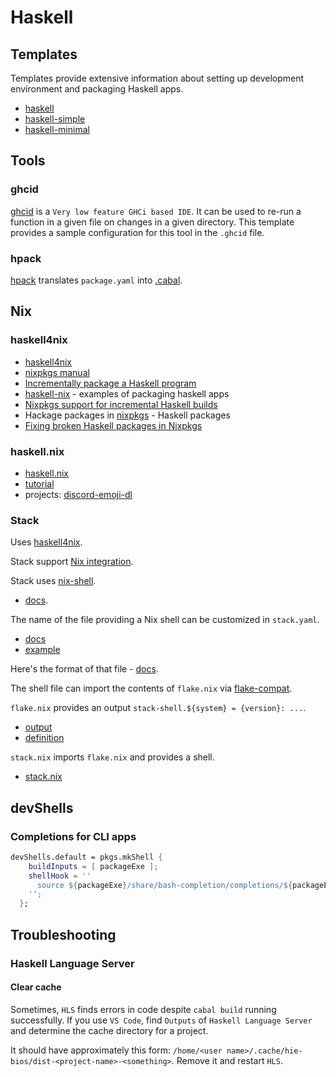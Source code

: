 # Haskell

## Templates

Templates provide extensive information about setting up development environment and packaging Haskell apps.

- [haskell](https://github.com/deemp/flakes/tree/main/templates/codium/haskell#readme)
- [haskell-simple](https://github.com/deemp/flakes/tree/main/templates/codium/haskell-simple#readme)
- [haskell-minimal](https://github.com/deemp/flakes/tree/main/templates/haskell-minimal#readme)

## Tools

### ghcid

[ghcid](https://github.com/ndmitchell/ghcid) is a `Very low feature GHCi based IDE`.
It can be used to re-run a function in a given file on changes in a given directory.
This template provides a sample configuration for this tool in the `.ghcid` file.

### hpack

[hpack](https://github.com/sol/hpack) translates `package.yaml` into [.cabal](https://cabal.readthedocs.io/en/3.8/cabal-package.html).

## Nix

### haskell4nix

- [haskell4nix](https://haskell4nix.readthedocs.io/nixpkgs-users-guide.html)
- [nixpkgs manual](https://nixos.org/manual/nixpkgs/stable/#haskell)
- [Incrementally package a Haskell program](https://www.haskellforall.com/2022/08/incrementally-package-haskell-program.html)
- [haskell-nix](https://github.com/Gabriella439/haskell-nix) - examples of packaging haskell apps
- [Nixpkgs support for incremental Haskell builds](https://www.haskellforall.com/2022/12/nixpkgs-support-for-incremental-haskell.html)
- Hackage packages in [nixpkgs](https://github.com/NixOS/nixpkgs/blob/ea692c2ad1afd6384e171eabef4f0887d2b882d3/pkgs/development/haskell-modules/hackage-packages.nix) - Haskell packages
- [Fixing broken Haskell packages in Nixpkgs](https://gutier.io/post/development-fixing-broken-haskell-packages-nixpkgs/)

### haskell.nix

- [haskell.nix](https://input-output-hk.github.io/haskell.nix/)
- [tutorial](https://github.com/Gabriella439/haskell-nix)
- projects: [discord-emoji-dl](https://github.com/deemp/discord-emoji-dl)

### Stack

Uses [haskell4nix](#haskell4nix).

Stack support [Nix integration](https://docs.haskellstack.org/en/stable/nix_integration).

Stack uses [nix-shell](https://nixos.org/manual/nix/unstable/command-ref/nix-shell.html).

- [docs](https://docs.haskellstack.org/en/stable/nix_integration/#nix-integration).

The name of the file providing a Nix shell can be customized in `stack.yaml`.

- [docs](https://docs.haskellstack.org/en/stable/nix_integration/?query=resolver#external-c-libraries-through-a-shellnix-file)
- [example](https://github.com/deemp/flakes/blob/ba6ba57a3c52b8b71263f6b2baf874aaf9e7b631/templates/codium/haskell/stack.yaml#L24)

Here's the format of that file - [docs](https://docs.haskellstack.org/en/stable/nix_integration#supporting-both-nix-and-non-nix-developers).
  
The shell file can import the contents of `flake.nix` via [flake-compat](https://github.com/edolstra/flake-compat).

`flake.nix` provides an output `stack-shell.${system} = {version}: ...`.

- [output](https://github.com/deemp/flakes/blob/6b14dbcaaf9e2c310a6bddc5f2992bf328d3e868/templates/codium/haskell/flake.nix#L346)
- [definition](https://github.com/deemp/flakes/blob/6b14dbcaaf9e2c310a6bddc5f2992bf328d3e868/templates/codium/haskell/flake.nix#L239)

`stack.nix` imports `flake.nix` and provides a shell.

- [stack.nix](https://github.com/deemp/cachix/blob/17efcd60abe547d33bb2ccc63b561797a94e5b46/stack.nix)

## devShells

### Completions for CLI apps

```nix
devShells.default = pkgs.mkShell {
    buildInputs = [ packageExe ];
    shellHook = ''
      source ${packageExe}/share/bash-completion/completions/${packageExecutableName}
    '';
  };
```

## Troubleshooting

### Haskell Language Server

#### Clear cache

Sometimes, `HLS` finds errors in code despite `cabal build` running successfully.
If you use `VS Code`, find `Outputs` of `Haskell Language Server` and determine the cache directory for a project.

It should have approximately this form: `/home/<user name>/.cache/hie-bios/dist-<project-name>-<something>`.
Remove it and restart `HLS`.
